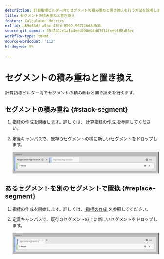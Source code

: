 ```yaml
---
description: 計算指標ビルダー内でセグメントの積み重ねと置き換えを行う方法を説明します。
title: セグメントの積み重ねと置き換え
feature: Calculated Metrics
exl-id: a89d66df-a5bc-45fd-8592-967446d8d63b
source-git-commit: 35f2812c1a1a4eed090e04d67014fcebf88a80ec
workflow-type: tm+mt
source-wordcount: '112'
ht-degree: 5%

---
```


# セグメントの積み重ねと置き換え

計算指標ビルダー内でセグメントの積み重ねと置き換えを行えます。

## セグメントの積み重ね {#stack-segment}

1. 指標の作成を開始します。詳しくは、[ 計算指標の作成 ](cm-build-metrics.md) を参照してください。

1. 定義キャンバスで、既存のセグメントの横に新しいセグメントをドロップします。

   ![ 既存の国際訪問者の横にドロップされた米国訪問者指標を示す定義キャンバス。](assets/segment-stack.png)

## あるセグメントを別のセグメントで置換 {#replace-segment}

1. 指標の作成を開始します。詳しくは、[ 指標の作成 ](cm-build-metrics.md) を参照してください。

1. 定義キャンバスで、既存のセグメントの上に新しいセグメントをドロップします。

   ![ 国際訪問者指標の上位にドロップされた米国の訪問者を示す定義キャンバス。](assets/segment-replace.png)
